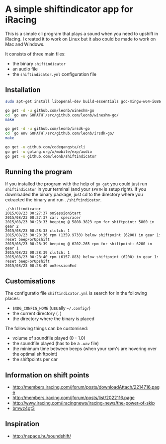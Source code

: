 # A simple shiftindicator app for iRacing

This is a simple cli program that plays a sound when you need to upshift in
iRacing. I created it to work on Linux but it also could be made to work on Mac
and Windows.

It consists of three main files:

- the binary `shiftindicator`
- an audio file
- the `shiftindicator.yml` configuration file

## Installation

``` sh
sudo apt-get install libopenal-dev build-essentials gcc-mingw-w64-i686

go get -d -u github.com/leonb/wineshm-go
cd `go env GOPATH`/src/github.com/leonb/wineshm-go/
make

go get -d -u github.com/leonb/irsdk-go
cd `go env GOPATH`/src/github.com/leonb/irsdk-go/
make

go get -u github.com/codegangsta/cli
go get -u golang.org/x/mobile/exp/audio
go get -u github.com/leonb/shiftindicator
```

## Running the program

If you installed the program with the help of `go get` you could just run
`shiftindicator` in your terminal (and your `$PATH` is setup right). If you
downloaded the binary package, just cd to the directory where you extracted the
binary and run `./shiftindicator`.

``` shell
./shiftindicator 
2015/08/23 00:27:37 onSessionStart
2015/08/23 00:27:37 car: specracer
2015/08/23 00:28:33 beeping @ 5808.3823 rpm for shiftpoint: 5800 in gear 2
2015/08/23 00:28:33 clutch: 1
2015/08/23 00:28:36 rpm (1359.9733) below shiftpoint (6200) in gear 1: reset beepForUpshift
2015/08/23 00:28:39 beeping @ 6202.265 rpm for shiftpoint: 6200 in gear 1
2015/08/23 00:28:39 clutch: 1
2015/08/23 00:28:40 rpm (6157.883) below shiftpoint (6200) in gear 1: reset beepForUpshift
2015/08/23 00:28:49 onSessionEnd
```

## Customisations

The configuratio file `shiftindicator.yml` is search for in the following
places:

- `$XDG_CONFIG_HOME` (usually `~/.config/`)
- the current directory (`.`)
- the directory where the binary is placed

The following things can be customised:

- volume of soundfile played (0 - 1.0)
- the soundfile played (has to be a `.wav` file)
- the minimum time between beeps (when your rpm's are hovering over the optimal
  shiftpoint)
- the shiftpoints per car

## Information on shift points

- http://members.iracing.com/jforum/posts/downloadAttach/2214716.page
- http://members.iracing.com/jforum/posts/list/2022116.page
- http://www.iracing.com/iracingnews/iracing-news/the-power-of-skip
- [bmwz4gt3](http://members.iracing.com/jforum/posts/list/3250088.page)

## Inspiration

- http://nspace.hu/soundshift/
